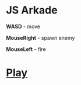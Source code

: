# JS Arkade

**WASD** - move

**MouseRight** - spawn enemy

**MouseLeft** - fire

# [Play](https://urgn.github.io/SpaceArcade/)
